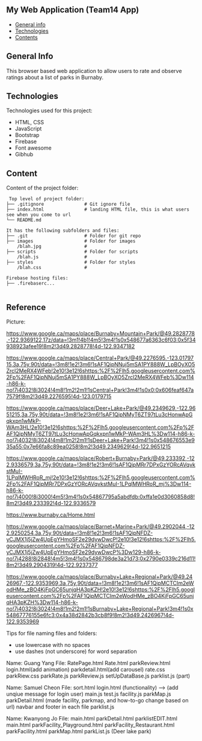 ## My Web Application (Team14 App)

* [General info](#general-info)
* [Technologies](#technologies)
* [Contents](#content)

## General Info
This browser based web application to allow users to rate and observe ratings about a list of parks in Burnaby.

	
## Technologies
Technologies used for this project:
* HTML, CSS
* JavaScript
* Bootstrap 
* Firebase
* Font awesome
* Gibhub
	
## Content
Content of the project folder:

```
 Top level of project folder: 
├── .gitignore               # Git ignore file
├── index.html               # landing HTML file, this is what users see when you come to url
└── README.md

It has the following subfolders and files:
├── .git                     # Folder for git repo
├── images                   # Folder for images
    /blah.jpg                # 
├── scripts                  # Folder for scripts
    /blah.js                 # 
├── styles                   # Folder for styles
    /blah.css                # 

Firebase hosting files: 
├── .firebaserc...


```
## Reference
Picture:

https://www.google.ca/maps/place/Burnaby+Mountain+Park/@49.2828778,-122.9369122,17z/data=!3m1!4b1!4m5!3m4!1s0x548677a6363c6f03:0x5f34938923afee19!8m2!3d49.2828778!4d-122.9347182

https://www.google.ca/maps/place/Central+Park/@49.2276595,-123.0179715,3a,75y,90t/data=!3m8!1e2!3m6!1sAF1QipNNuj5mSA1PY888W_LpBOyXO5Zrcl2MeRX4WFeb!2e10!3e12!6shttps:%2F%2Flh5.googleusercontent.com%2Fp%2FAF1QipNNuj5mSA1PY888W_LpBOyXO5Zrcl2MeRX4WFeb%3Dw114-h86-k-no!7i4032!8i3024!4m8!1m2!2m1!1sCentral+Park!3m4!1s0x0:0x606feaf647a7579f!8m2!3d49.2276595!4d-123.0179715

https://www.google.ca/maps/place/Deer+Lake+Park/@49.2349629,-122.9651215,3a,75y,90t/data=!3m8!1e2!3m6!1sAF1QipNMyT6ZT97tLu3cHonwApGqkxpn1wMkP-WAm3HL!2e10!3e12!6shttps:%2F%2Flh5.googleusercontent.com%2Fp%2FAF1QipNMyT6ZT97tLu3cHonwApGqkxpn1wMkP-WAm3HL%3Dw114-h86-k-no!7i4032!8i3024!4m8!1m2!2m1!1sDeer+Lake+Park!3m4!1s0x548676553e935a55:0x7e66fa8c89ea0258!8m2!3d49.2349629!4d-122.9651215

https://www.google.ca/maps/place/Robert+Burnaby+Park/@49.233392,-122.9336579,3a,75y,90t/data=!3m8!1e2!3m6!1sAF1QipMRr7DPxGzYORcAVqvkstMuI-1LPqlMWHRoR_mj!2e10!3e12!6shttps:%2F%2Flh5.googleusercontent.com%2Fp%2FAF1QipMRr7DPxGzYORcAVqvkstMuI-1LPqlMWHRoR_mj%3Dw114-h86-k-no!7i4000!8i3000!4m5!3m4!1s0x54867795a5abdfdb:0xffa1e0d3060858d8!8m2!3d49.233392!4d-122.9336579

https://www.burnaby.ca/Home.html

https://www.google.ca/maps/place/Barnet+Marine+Park/@49.2902044,-122.9250254,3a,75y,90t/data=!3m8!1e2!3m6!1sAF1QipNFDZ-yCJMX1j5jZw4UpEgYHmoSF2e29dywDwcP!2e10!3e12!6shttps:%2F%2Flh5.googleusercontent.com%2Fp%2FAF1QipNFDZ-yCJMX1j5jZw4UpEgYHmoSF2e29dywDwcP%3Dw129-h86-k-no!7i4288!8i2848!4m5!3m4!1s0x5486798de3a21d73:0x2790e0339c216d11!8m2!3d49.2904319!4d-122.9237377


https://www.google.ca/maps/place/Burnaby+Lake+Regional+Park/@49.2426967,-122.9353969,3a,75y,90t/data=!3m8!1e2!3m6!1sAF1QipMCTCIm2eWodHMe_zBO4KjFpGC65unjqHA3pKZH!2e10!3e12!6shttps:%2F%2Flh5.googleusercontent.com%2Fp%2FAF1QipMCTCIm2eWodHMe_zBO4KjFpGC65unjqHA3pKZH%3Dw114-h86-k-no!7i4032!8i3024!4m8!1m2!2m1!1sBurnaby+Lake+Regional+Park!3m4!1s0x54867776155e6fc3:0x4a38d2842b3cb8f9!8m2!3d49.2426967!4d-122.9353969




Tips for file naming files and folders:
* use lowercase with no spaces
* use dashes (not underscore) for word separation

Name: Guang Yang
File: RatePage.html
      Rate.html
      parkReview.html
      login.html(add animation)
      parkdetail.html(add carousel)
      rate.css
      parkRiew.css
      parkRate.js
      parkReview.js
      setUpDataBase.js
      parklist.js (part)

Name: Samuel Cheon
File: sort.html
login.html (functionality) --> (add unqiue message for login user)
main.js
test.js
facility.js
parkMap.js
parkDetail.html (made facility, parkmap, and how-to-go change based on url)
navbar and footer in each file
parklist.js


Name: Kwanyong Jo
File: main.html
    parkDetail.html
    parklistEDIT.html
    main.html
    parkFacility_Playground.html
    parkFacility_Restaurant.html
    parkFacility.html
    parkMap.html
    parkList.js (Deer lake park)
    
